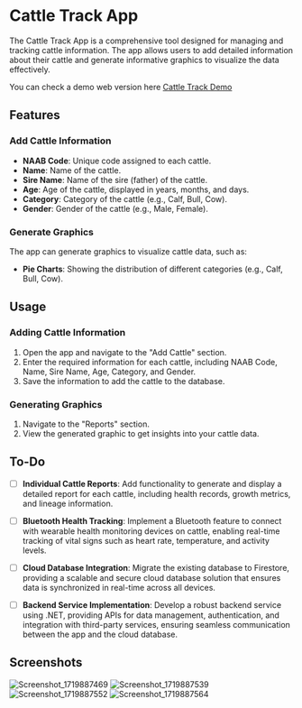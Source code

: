 # Cattle Track App

The Cattle Track App is a comprehensive tool designed for managing and tracking cattle information. The app allows users to add detailed information about their cattle and generate informative graphics to visualize the data effectively.

You can check a demo web version here [Cattle Track Demo](https://cattletrackdemo-production.up.railway.app/)

## Features

### Add Cattle Information
- **NAAB Code**: Unique code assigned to each cattle.
- **Name**: Name of the cattle.
- **Sire Name**: Name of the sire (father) of the cattle.
- **Age**: Age of the cattle, displayed in years, months, and days.
- **Category**: Category of the cattle (e.g., Calf, Bull, Cow).
- **Gender**: Gender of the cattle (e.g., Male, Female).

### Generate Graphics
The app can generate graphics to visualize cattle data, such as:
- **Pie Charts**: Showing the distribution of different categories (e.g., Calf, Bull, Cow).

## Usage

### Adding Cattle Information
1. Open the app and navigate to the "Add Cattle" section.
2. Enter the required information for each cattle, including NAAB Code, Name, Sire Name, Age, Category, and Gender.
3. Save the information to add the cattle to the database.

### Generating Graphics
1. Navigate to the "Reports" section.
2. View the generated graphic to get insights into your cattle data.

## To-Do
- [ ] **Individual Cattle Reports**: Add functionality to generate and display a detailed report for each cattle, including health records, growth metrics, and lineage information.
- [ ] **Bluetooth Health Tracking**: Implement a Bluetooth feature to connect with wearable health monitoring devices on cattle, enabling real-time tracking of vital signs such as heart rate, temperature, and activity levels.
- [ ] **Cloud Database Integration**: Migrate the existing database to Firestore, providing a scalable and secure cloud database solution that ensures data is synchronized in real-time across all devices.
- [ ] **Backend Service Implementation**: Develop a robust backend service using .NET, providing APIs for data management, authentication, and integration with third-party services, ensuring seamless communication between the app and the cloud database.


## Screenshots
![Screenshot_1719887469](https://github.com/ErissonAndrade/cattle_track/assets/93167015/f93a2097-8ada-4d65-b6a3-864d13464078)
![Screenshot_1719887539](https://github.com/ErissonAndrade/cattle_track/assets/93167015/1f788032-d5bc-4270-83b6-90afcf4e68d6)
![Screenshot_1719887552](https://github.com/ErissonAndrade/cattle_track/assets/93167015/ad47658f-0a22-4104-9ffe-df76f511d391)
![Screenshot_1719887564](https://github.com/ErissonAndrade/cattle_track/assets/93167015/a57620c8-bf72-426b-a27d-a103bffc7b2a)







